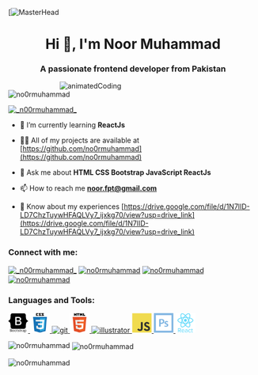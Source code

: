 [![MasterHead](https://media.licdn.com/dms/image/D563DAQFIJGy_J4EvYA/image-scale_191_1128/0/1666883668428?e=1675425600&v=beta&t=q5S0E-n5z-gDvzZPdOvK7oorksu-JESWk3DdbbvU2ss)
<h1 align="center">Hi 👋, I'm Noor Muhammad</h1>
<h3 align="center">A passionate frontend developer from Pakistan</h3>
<img align="right" alt="animatedCoding" width="400" src="https://img.freepik.com/free-vector/male-programmer-working-computer-office-wall-with-hanging-reminder-stickers-developer-creating-new-software-interface-coding-programming-system-administrator-designer-character_575670-1159.jpg?w=2000">

<p align="left"> <img src="https://komarev.com/ghpvc/?username=no0rmuhammad&label=Profile%20views&color=0e75b6&style=flat" alt="no0rmuhammad" /> </p>

<p align="left"> <a href="https://twitter.com/_n00rmuhammad_" target="blank"><img src="https://img.shields.io/twitter/follow/_n00rmuhammad_?logo=twitter&style=for-the-badge" alt="_n00rmuhammad_" /></a> </p>

- 🌱 I’m currently learning **ReactJs**

- 👨‍💻 All of my projects are available at [https://github.com/no0rmuhammad](https://github.com/no0rmuhammad)

- 💬 Ask me about **HTML CSS Bootstrap JavaScript ReactJs**

- 📫 How to reach me **noor.fpt@gmail.com**

- 📄 Know about my experiences [https://drive.google.com/file/d/1N7lID-LD7ChzTuywHFAQLVy7_ijxkg70/view?usp=drive_link](https://drive.google.com/file/d/1N7lID-LD7ChzTuywHFAQLVy7_ijxkg70/view?usp=drive_link)

<h3 align="left">Connect with me:</h3>
<p align="left">
<a href="https://twitter.com/_n00rmuhammad_" target="blank"><img align="center" src="https://raw.githubusercontent.com/rahuldkjain/github-profile-readme-generator/master/src/images/icons/Social/twitter.svg" alt="_n00rmuhammad_" height="30" width="40" /></a>
<a href="https://linkedin.com/in/no0rmuhammad" target="blank"><img align="center" src="https://raw.githubusercontent.com/rahuldkjain/github-profile-readme-generator/master/src/images/icons/Social/linked-in-alt.svg" alt="no0rmuhammad" height="30" width="40" /></a>
<a href="https://fb.com/no0rmuhammad" target="blank"><img align="center" src="https://raw.githubusercontent.com/rahuldkjain/github-profile-readme-generator/master/src/images/icons/Social/facebook.svg" alt="no0rmuhammad" height="30" width="40" /></a>
<a href="https://instagram.com/no0rmuhammad" target="blank"><img align="center" src="https://raw.githubusercontent.com/rahuldkjain/github-profile-readme-generator/master/src/images/icons/Social/instagram.svg" alt="no0rmuhammad" height="30" width="40" /></a>
</p>

<h3 align="left">Languages and Tools:</h3>
<p align="left"> <a href="https://getbootstrap.com" target="_blank" rel="noreferrer"> <img src="https://raw.githubusercontent.com/devicons/devicon/master/icons/bootstrap/bootstrap-plain-wordmark.svg" alt="bootstrap" width="40" height="40"/> </a> <a href="https://www.w3schools.com/css/" target="_blank" rel="noreferrer"> <img src="https://raw.githubusercontent.com/devicons/devicon/master/icons/css3/css3-original-wordmark.svg" alt="css3" width="40" height="40"/> </a> <a href="https://git-scm.com/" target="_blank" rel="noreferrer"> <img src="https://www.vectorlogo.zone/logos/git-scm/git-scm-icon.svg" alt="git" width="40" height="40"/> </a> <a href="https://www.w3.org/html/" target="_blank" rel="noreferrer"> <img src="https://raw.githubusercontent.com/devicons/devicon/master/icons/html5/html5-original-wordmark.svg" alt="html5" width="40" height="40"/> </a> <a href="https://www.adobe.com/in/products/illustrator.html" target="_blank" rel="noreferrer"> <img src="https://www.vectorlogo.zone/logos/adobe_illustrator/adobe_illustrator-icon.svg" alt="illustrator" width="40" height="40"/> </a> <a href="https://developer.mozilla.org/en-US/docs/Web/JavaScript" target="_blank" rel="noreferrer"> <img src="https://raw.githubusercontent.com/devicons/devicon/master/icons/javascript/javascript-original.svg" alt="javascript" width="40" height="40"/> </a> <a href="https://www.photoshop.com/en" target="_blank" rel="noreferrer"> <img src="https://raw.githubusercontent.com/devicons/devicon/master/icons/photoshop/photoshop-line.svg" alt="photoshop" width="40" height="40"/> </a> <a href="https://reactjs.org/" target="_blank" rel="noreferrer"> <img src="https://raw.githubusercontent.com/devicons/devicon/master/icons/react/react-original-wordmark.svg" alt="react" width="40" height="40"/> </a> </p>

<p><img align="left" src="https://github-readme-stats.vercel.app/api/top-langs?username=no0rmuhammad&show_icons=true&locale=en&layout=compact" alt="no0rmuhammad" /></p>

<p>&nbsp;<img align="center" src="https://github-readme-stats.vercel.app/api?username=no0rmuhammad&show_icons=true&locale=en" alt="no0rmuhammad" /></p>

<p><img align="center" src="https://github-readme-streak-stats.herokuapp.com/?user=no0rmuhammad&" alt="no0rmuhammad" /></p>
